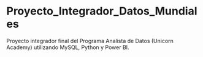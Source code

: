 # Proyecto_Integrador_Datos_Mundiales
Proyecto integrador final del Programa Analista de Datos (Unicorn Academy) utilizando MySQL, Python y Power BI.
